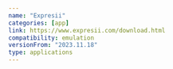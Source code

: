 ```yaml
---
name: "Expresii"
categories: [app]
link: https://www.expresii.com/download.html
compatibility: emulation
versionFrom: "2023.11.18"
type: applications
---
```



